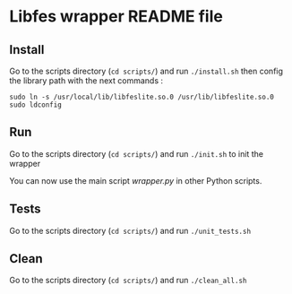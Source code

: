 # Libfes wrapper README file
## Install
Go to the scripts directory  (```cd scripts/```) and run ```./install.sh``` then config the library path with the next commands :

```
sudo ln -s /usr/local/lib/libfeslite.so.0 /usr/lib/libfeslite.so.0
sudo ldconfig
```


## Run
Go to the scripts directory  (```cd scripts/```) and run ```./init.sh``` to init the wrapper

You can now use the main script *wrapper.py* in other Python scripts.


## Tests
Go to the scripts directory  (```cd scripts/```) and run ```./unit_tests.sh```


## Clean
Go to the scripts directory  (```cd scripts/```) and run ```./clean_all.sh```
